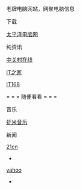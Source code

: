 
老牌电脑网站，网聚电脑信息

下载

[太平洋电脑网](http://www.pconline.com.cn/)

纯资讯

[中关村在线](http://www.zol.com.cn/)

[IT之家](http://www.ithome.com/)

[IT168](http://www.it168.com/)

= = = 随便看看 = = =

音乐

[虾米音乐](http://www.xiami.com/)

新闻

[21cn](http://www.21cn.com/)

-

[yahoo](https://my.yahoo.com/)

-

